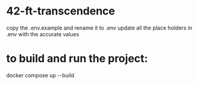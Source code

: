 # 42-ft-transcendence

copy the .env.example and rename it to .env
update all the place holders in .env with the accurate values

# to build and run the project:
docker compose up --build
